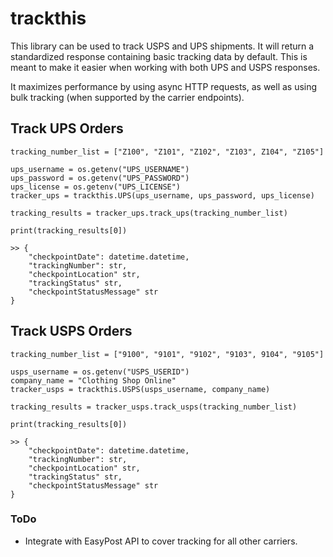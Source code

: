 # trackthis
This library can be used to track USPS and UPS shipments. 
It will return a standardized response containing basic tracking data by default. This is meant to make it easier when working with both UPS and USPS responses.

It maximizes performance by using async HTTP requests, as well as using bulk tracking (when supported by the carrier endpoints).

## Track UPS Orders
```
tracking_number_list = ["Z100", "Z101", "Z102", "Z103", Z104", "Z105"]

ups_username = os.getenv("UPS_USERNAME")
ups_password = os.getenv("UPS_PASSWORD")
ups_license = os.getenv("UPS_LICENSE")
tracker_ups = trackthis.UPS(ups_username, ups_password, ups_license)

tracking_results = tracker_ups.track_ups(tracking_number_list)

print(tracking_results[0])

>> {
    "checkpointDate": datetime.datetime,
    "trackingNumber": str,
    "checkpointLocation" str,
    "trackingStatus" str,
    "checkpointStatusMessage" str
}
```

## Track USPS Orders
```
tracking_number_list = ["9100", "9101", "9102", "9103", 9104", "9105"]

usps_username = os.getenv("USPS_USERID")
company_name = "Clothing Shop Online"
tracker_usps = trackthis.USPS(usps_username, company_name)

tracking_results = tracker_usps.track_usps(tracking_number_list)

print(tracking_results[0])

>> {
    "checkpointDate": datetime.datetime,
    "trackingNumber": str,
    "checkpointLocation" str,
    "trackingStatus" str,
    "checkpointStatusMessage" str
}
```


### ToDo
- Integrate with EasyPost API to cover tracking for all other carriers.